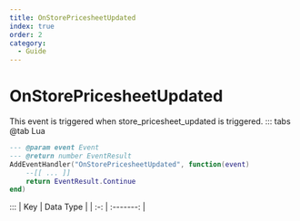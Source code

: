 ```yaml
---
title: OnStorePricesheetUpdated
index: true
order: 2
category:
  - Guide
---
```


# OnStorePricesheetUpdated
This event is triggered when store_pricesheet_updated is triggered.
::: tabs
@tab Lua
```lua
--- @param event Event
--- @return number EventResult
AddEventHandler("OnStorePricesheetUpdated", function(event)
    --[[ ... ]]
    return EventResult.Continue
end)
```

:::
| Key | Data Type |
| :-: | :-------: |